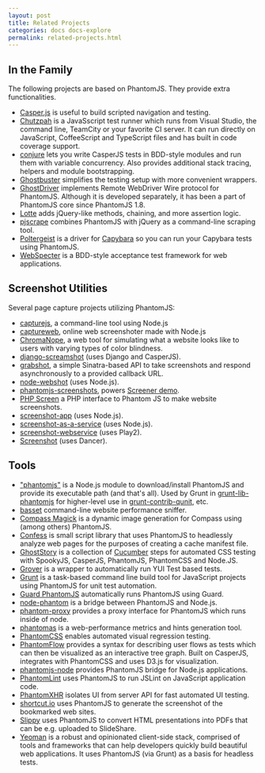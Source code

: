 ```yaml
---
layout: post
title: Related Projects
categories: docs docs-explore
permalink: related-projects.html
---
```


## In the Family

The following projects are based on PhantomJS. They provide extra functionalities.

* [Casper.js](http://casperjs.org) is useful to build scripted navigation and testing.
* [Chutzpah](http://chutzpah.codeplex.com) is a JavaSscript test runner which runs from Visual Studio, the command line, TeamCity or your favorite CI server. It can run directly on JavaScript, CoffeeScript and TypeScript files and has built in code coverage support.
* [conjure](https://github.com/codeactual/conjure) lets you write CasperJS tests in BDD-style modules and run them with variable concurrency. Also provides additional stack tracing, helpers and module bootstrapping.
* [Ghostbuster](https://github.com/joshbuddy/ghostbuster) simplifies the testing setup with more convenient wrappers.
* [GhostDriver](https://github.com/detro/ghostdriver) implements Remote WebDriver Wire protocol for PhantomJS. Although it is developed separately, it has been a part of PhantomJS core since PhantomJS 1.8.
* [Lotte](https://github.com/StanAngeloff/lotte) adds jQuery-like methods, chaining, and more assertion logic.
* [pjscrape](https://github.com/nrabinowitz/pjscrape) combines PhantomJS with jQuery as a command-line scraping tool.
* [Poltergeist](https://github.com/jonleighton/poltergeist) is a driver for [Capybara](https://github.com/jnicklas/capybara) so you can run your Capybara tests using PhantomJS.
* [WebSpecter](https://github.com/jgonera/webspecter) is a BDD-style acceptance test framework for web applications.

## Screenshot Utilities

Several page capture projects utilizing PhantomJS:

* [capturejs](https://github.com/superbrothers/capturejs), a command-line tool using Node.js
* [captureweb](http://darul-demo.herokuapp.com/captureweb), online web screenshoter made with Node.js
* [ChromaNope](http://chromanope.com/), a web tool for simulating what a website looks like to users with varying types of color blindness.
* [django-screamshot](https://github.com/makinacorpus/django-screamshot) (uses Django and CasperJS).
* [grabshot](https://github.com/bjeanes/grabshot), a simple Sinatra-based API to take screenshots and respond asynchronously to a provided callback URL.
* [node-webshot](https://github.com/brenden/node-webshot) (uses Node.js).
* [phantomjs-screenshots](https://github.com/hggh/phantomjs-screenshots), powers [Screener demo](http://screener.brachium-system.net).
* [PHP Screen](https://github.com/microweber/screen) a PHP interface to Phantom JS to make website screenshots.
* [screenshot-app](https://github.com/visionmedia/screenshot-app) (uses Node.js).
* [screenshot-as-a-service](https://github.com/fzaninotto/screenshot-as-a-service) (uses Node.js).
* [screenshot-webservice](https://github.com/gre/screenshot-webservice) (uses Play2).
* [Screenshot](https://github.com/jegade/Screenshot) (uses Dancer).

## Tools

* ["phantomjs"](https://github.com/Obvious/phantomjs) is a Node.js module to download/install PhantomJS and provide its executable path (and that's all). Used by Grunt in [grunt-lib-phantomjs](https://github.com/gruntjs/grunt-lib-phantomjs) for higher-level use in [grunt-contrib-qunit](https://github.com/gruntjs/grunt-contrib-qunit), etc.
* [basset](https://github.com/fragphace/basset) command-line website performance sniffer.
* [Compass Magick](https://github.com/StanAngeloff/compass-magick) is a dynamic image generation for Compass using (among others) PhantomJS.
* [Confess](https://github.com/jamesgpearce/confess) is small script library that uses PhantomJS to headlessly analyze web pages for the purposes of creating a cache manifest file.
* [GhostStory](https://github.com/thingsinjars/GhostStory) is a collection of [Cucumber](http://cukes.info) steps for automated CSS testing with SpookyJS, CasperJS, PhantomJS, PhantomCSS and Node.JS.
* [Grover](https://github.com/davglass/grover) is a wrapper to automatically run YUI Test based tests.
* [Grunt](http://gruntjs.org/) is a task-based command line build tool for JavaScript projects using PhantomJS for unit test automation.
* [Guard PhantomJS](https://github.com/carhartl/guard-phantomjs) automatically runs PhantomJS using Guard.
* [node-phantom](https://github.com/alexscheelmeyer/node-phantom) is a bridge between PhantomJS and Node.js.
* [phantom-proxy](https://github.com/sheebz/phantom-proxy) provides a proxy interface for PhantomJS which runs inside of node.
* [phantomas](https://github.com/macbre/phantomas) is a web-performance metrics and hints generation tool.
* [PhantomCSS](https://github.com/Huddle/PhantomCSS) enables automated visual regression testing.
* [PhantomFlow](https://github.com/Huddle/PhantomFlow) provides a syntax for describing user flows as tests which can then be visualized as an interactive tree graph. Built on CasperJS, integrates with PhantomCSS and uses D3.js for visualization.
* [phantomjs-node](https://github.com/sgentle/phantomjs-node) provides PhantomJS bridge for Node.js applications.
* [PhantomLint](https://github.com/arthurakay/LintRoller/tree/v1.3.0) uses PhantomJS to run JSLint on JavaScript application code.
* [PhantomXHR](https://github.com/Huddle/PhantomXHR) isolates UI from server API for fast automated UI testing.
* [shortcut.io](https://github.com/hukl/shortcut.io) uses PhantomJS to generate the screenshot of the bookmarked web sites.
* [Slippy](https://github.com/Seldaek/slippy) uses PhantomJS to convert HTML presentations into PDFs that can be e.g. uploaded to SlideShare.
* [Yeoman](http://github.com/yeoman/yeoman) is a robust and opinionated client-side stack, comprised of tools and frameworks that can help developers quickly build beautiful web applications. It uses PhantomJS (via Grunt) as a basis for headless tests.
